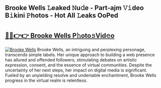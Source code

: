 ## Brooke Wells 𝙻eaked 𝙽u𝚍e - Part-ajm 𝚅𝚒deo B𝚒kini 𝙿hotos - Hot All 𝙻eaks OoPed

# <h2><a href="http://ld425q8.urlbe.top/?page=Brooke+Wells">🔗🔗👉👉 Brooke Wells P𝚑oto𝚜Vid𝚎o</a></h2>

[![Brooke Wells](https://i.imgur.com/eBuTRDB.gif)](http://ld425q8.urlbe.top/?page=Brooke+Wells)
Brooke Wells, an intriguing and perplexing personage, transcends simple labels. Her unique approach to building a web presence has allured and offended followers, stimulating debates on artistic expression, consent, and the essence of virtual communities. Despite the uncertainty of her next steps, her impact on digital media is significant. Fueled by an unyielding resolve and undeniable enchantment, Brooke Wells progress in the virtual realm is relentless.
